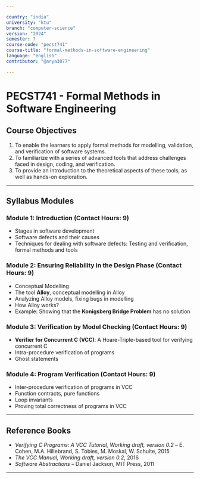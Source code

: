 ```yaml
---

country: "india"
university: "ktu"
branch: "computer-science"
version: "2024"
semester: 7
course-code: "pecst741"
course-title: "formal-methods-in-software-engineering"
language: "english"
contributor: "@arya3077"

---
```


# PECST741 - Formal Methods in Software Engineering

## Course Objectives

1. To enable the learners to apply formal methods for modelling, validation, and verification of software systems.  
2. To familiarize with a series of advanced tools that address challenges faced in design, coding, and verification.  
3. To provide an introduction to the theoretical aspects of these tools, as well as hands-on exploration.  

---

## Syllabus Modules

### Module 1: Introduction (Contact Hours: 9)

- Stages in software development  
- Software defects and their causes  
- Techniques for dealing with software defects: Testing and verification, formal methods and tools  

### Module 2: Ensuring Reliability in the Design Phase (Contact Hours: 9)

- Conceptual Modelling  
- The tool **Alloy**, conceptual modelling in Alloy  
- Analyzing Alloy models, fixing bugs in modelling  
- How Alloy works?  
- Example: Showing that the **Konigsberg Bridge Problem** has no solution  

### Module 3: Verification by Model Checking (Contact Hours: 9)

- **Verifier for Concurrent C (VCC)**: A Hoare-Triple-based tool for verifying concurrent C  
- Intra-procedure verification of programs  
- Ghost statements  

### Module 4: Program Verification (Contact Hours: 9)

- Inter-procedure verification of programs in VCC  
- Function contracts, pure functions  
- Loop invariants  
- Proving total correctness of programs in VCC  

---

## Reference Books

- *Verifying C Programs: A VCC Tutorial, Working draft, version 0.2* – E. Cohen, M.A. Hillebrand, S. Tobies, M. Moskal, W. Schulte, 2015  
- *The VCC Manual, Working draft, version 0.2*, 2016  
- *Software Abstractions* – Daniel Jackson, MIT Press, 2011  

---
